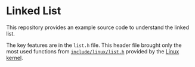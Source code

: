 # Linked List
This repository provides an example source code to understand the linked list.

The key features are in the ```list.h``` file.
This header file brought only the most used functions from [```include/linux/list.h```](https://github.com/torvalds/linux/blob/master/include/linux/list.h) provided by the [Linux kernel](https://github.com/torvalds/linux).
